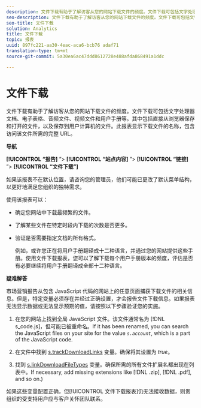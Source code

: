 ```yaml
---
description: 文件下载有助于了解访客从您的网站下载文件的频度。文件下载可包括文字处理器文档、电子表格、音频文件、视频文件和用户手册等。其中包括直接从浏览器保存和打开的文件，以及保存到用户计算机的文件。此报表显示下载文件的名称，包含访问该文件所需的完整 URL。
seo-description: 文件下载有助于了解访客从您的网站下载文件的频度。文件下载可包括文字处理器文档、电子表格、音频文件、视频文件和用户手册等。其中包括直接从浏览器保存和打开的文件，以及保存到用户计算机的文件。此报表显示下载文件的名称，包含访问该文件所需的完整 URL。
seo-title: 文件下载
solution: Analytics
title: 文件下载
topic: 报表
uuid: 897fc221-aa30-4eac-aca6-bcb76 adaf71
translation-type: tm+mt
source-git-commit: 5a30ea6ac47ddd8612728e488afda868491a1ddc

---
```



# 文件下载

文件下载有助于了解访客从您的网站下载文件的频度。文件下载可包括文字处理器文档、电子表格、音频文件、视频文件和用户手册等。其中包括直接从浏览器保存和打开的文件，以及保存到用户计算机的文件。此报表显示下载文件的名称，包含访问该文件所需的完整 URL。

**导航**

**[!UICONTROL “报告]** ”&gt; **[!UICONTROL “站点内容]** ”&gt; **[!UICONTROL “链接]** ”&gt; **[!UICONTROL “文件下载”]**

如果该报表不在默认位置，请咨询您的管理员，他们可能已更改了默认菜单结构，以更好地满足您组织的独特需求。

使用该报表可以：

* 确定您网站中下载最频繁的文件。
* 了解某些文件在特定时段内下载的次数是否更多。
* 验证是否需要指定文档的所有格式。

   例如，或许您正在将用户手册翻译成十二种语言，并通过您的网站提供这些手册。使用文件下载报表，您可以了解下载每个用户手册版本的频度，评估是否有必要继续将用户手册翻译成全部十二种语言。

**疑难解答**

市场营销报告从包含 JavaScript 代码的网站上的任意页面捕获下载文件的相关信息。但是，特定变量必须存在并经过正确设置，才会报告文件下载信息。如果报表无法显示数据或无法显示预期的值，请按照以下步骤验证您的实施。

1. 在您的网站上找到全局 JavaScript 文件。该文件通常名为 [!DNL s_code.js]，但可能已被重命名。If it has been renamed, you can search the JavaScript files on your site for the value *`s.account`*, which is a part of the JavaScript code.

1. 在文件中找到 [s.trackDownloadLinks](https://marketing.adobe.com/resources/help/en_US/sc/implement/index.html?f=c_trackdownllinks) 变量。确保将其设置为 *true*。

1. 找到 [s.linkDownloadFileTypes](https://marketing.adobe.com/resources/help/en_US/sc/implement/index.html?f=c_linkdownfiletypes) 变量。确保所需的所有文件扩展名都出现在列表中。If necessary, add missing extensions like [!DNL .zip], [!DNL .pdf], and so on.)

如果这些变量配置正确，但[!UICONTROL 文件下载报表]仍无法接收数据，则贵组织的受支持用户应与客户关怀团队联系。
